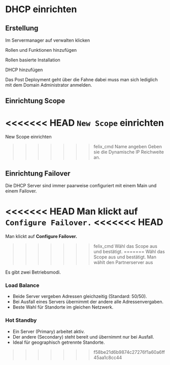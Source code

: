 # DHCP einrichten

## Erstellung

Im Servermanager auf verwalten klicken

Rollen und Funktionen hinzufügen

Rollen basierte Installation

DHCP hinzufügen

Das Post Deployment geht über die Fahne dabei muss man sich lediglich mit dem Domain Administrator anmelden.

## Einrichtung Scope

<<<<<<< HEAD
`New Scope` einrichten
=======
New Scope einrichten
>>>>>>> felix_cmd
Name angeben
Geben sie die Dynamische IP Reichweite an.

## Einrichtung Failover

Die DHCP Server sind immer paarweise configuriert mit einem Main und einem Failover.

<<<<<<< HEAD
Man klickt auf `Configure Failover.`
<<<<<<< HEAD
=======
Man klickt auf **Configure Failover.**
>>>>>>> felix_cmd
Wähl das Scope aus und bestätigt.
=======
Wähl das Scope aus und bestätigt.
Man wählt den Partnerserver aus

Es gibt zwei Betriebsmodi.
### Load Balance
- Beide Server vergeben Adressen gleichzeitig (Standard: 50/50).
- Bei Ausfall eines Servers übernimmt der andere alle Adressenvergaben.
- Beste Wahl für Standorte im gleichen Netzwerk.
### Hot Standby
- Ein Server (Primary) arbeitet aktiv.
- Der andere (Secondary) steht bereit und übernimmt nur bei Ausfall.
- Ideal für geographisch getrennte Standorte.
>>>>>>> f58be21d6b9874c27276f1a60a6ff45aa1c8cc44
